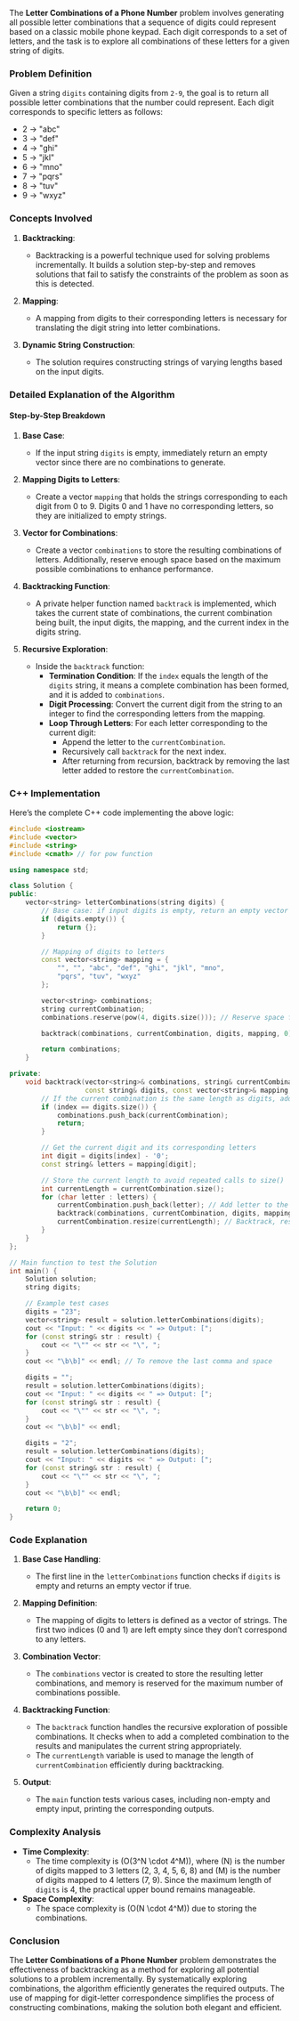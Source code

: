 The **Letter Combinations of a Phone Number** problem involves generating all possible letter combinations that a sequence of digits could represent based on a classic mobile phone keypad. Each digit corresponds to a set of letters, and the task is to explore all combinations of these letters for a given string of digits.

### Problem Definition

Given a string `digits` containing digits from `2-9`, the goal is to return all possible letter combinations that the number could represent. Each digit corresponds to specific letters as follows:

- 2 -> "abc"
- 3 -> "def"
- 4 -> "ghi"
- 5 -> "jkl"
- 6 -> "mno"
- 7 -> "pqrs"
- 8 -> "tuv"
- 9 -> "wxyz"

### Concepts Involved

1. **Backtracking**:

   - Backtracking is a powerful technique used for solving problems incrementally. It builds a solution step-by-step and removes solutions that fail to satisfy the constraints of the problem as soon as this is detected.

2. **Mapping**:

   - A mapping from digits to their corresponding letters is necessary for translating the digit string into letter combinations.

3. **Dynamic String Construction**:
   - The solution requires constructing strings of varying lengths based on the input digits.

### Detailed Explanation of the Algorithm

#### Step-by-Step Breakdown

1. **Base Case**:

   - If the input string `digits` is empty, immediately return an empty vector since there are no combinations to generate.

2. **Mapping Digits to Letters**:

   - Create a vector `mapping` that holds the strings corresponding to each digit from 0 to 9. Digits 0 and 1 have no corresponding letters, so they are initialized to empty strings.

3. **Vector for Combinations**:

   - Create a vector `combinations` to store the resulting combinations of letters. Additionally, reserve enough space based on the maximum possible combinations to enhance performance.

4. **Backtracking Function**:

   - A private helper function named `backtrack` is implemented, which takes the current state of combinations, the current combination being built, the input digits, the mapping, and the current index in the digits string.

5. **Recursive Exploration**:
   - Inside the `backtrack` function:
     - **Termination Condition**: If the `index` equals the length of the `digits` string, it means a complete combination has been formed, and it is added to `combinations`.
     - **Digit Processing**: Convert the current digit from the string to an integer to find the corresponding letters from the mapping.
     - **Loop Through Letters**: For each letter corresponding to the current digit:
       - Append the letter to the `currentCombination`.
       - Recursively call `backtrack` for the next index.
       - After returning from recursion, backtrack by removing the last letter added to restore the `currentCombination`.

### C++ Implementation

Here’s the complete C++ code implementing the above logic:

```cpp
#include <iostream>
#include <vector>
#include <string>
#include <cmath> // for pow function

using namespace std;

class Solution {
public:
    vector<string> letterCombinations(string digits) {
        // Base case: if input digits is empty, return an empty vector
        if (digits.empty()) {
            return {};
        }

        // Mapping of digits to letters
        const vector<string> mapping = {
            "", "", "abc", "def", "ghi", "jkl", "mno",
            "pqrs", "tuv", "wxyz"
        };

        vector<string> combinations;
        string currentCombination;
        combinations.reserve(pow(4, digits.size())); // Reserve space for combinations

        backtrack(combinations, currentCombination, digits, mapping, 0);

        return combinations;
    }

private:
    void backtrack(vector<string>& combinations, string& currentCombination,
                   const string& digits, const vector<string>& mapping, int index) {
        // If the current combination is the same length as digits, add it to results
        if (index == digits.size()) {
            combinations.push_back(currentCombination);
            return;
        }

        // Get the current digit and its corresponding letters
        int digit = digits[index] - '0';
        const string& letters = mapping[digit];

        // Store the current length to avoid repeated calls to size()
        int currentLength = currentCombination.size();
        for (char letter : letters) {
            currentCombination.push_back(letter); // Add letter to the current combination
            backtrack(combinations, currentCombination, digits, mapping, index + 1);
            currentCombination.resize(currentLength); // Backtrack, restore length
        }
    }
};

// Main function to test the Solution
int main() {
    Solution solution;
    string digits;

    // Example test cases
    digits = "23";
    vector<string> result = solution.letterCombinations(digits);
    cout << "Input: " << digits << " => Output: [";
    for (const string& str : result) {
        cout << "\"" << str << "\", ";
    }
    cout << "\b\b]" << endl; // To remove the last comma and space

    digits = "";
    result = solution.letterCombinations(digits);
    cout << "Input: " << digits << " => Output: [";
    for (const string& str : result) {
        cout << "\"" << str << "\", ";
    }
    cout << "\b\b]" << endl;

    digits = "2";
    result = solution.letterCombinations(digits);
    cout << "Input: " << digits << " => Output: [";
    for (const string& str : result) {
        cout << "\"" << str << "\", ";
    }
    cout << "\b\b]" << endl;

    return 0;
}
```

### Code Explanation

1. **Base Case Handling**:

   - The first line in the `letterCombinations` function checks if `digits` is empty and returns an empty vector if true.

2. **Mapping Definition**:

   - The mapping of digits to letters is defined as a vector of strings. The first two indices (0 and 1) are left empty since they don’t correspond to any letters.

3. **Combination Vector**:

   - The `combinations` vector is created to store the resulting letter combinations, and memory is reserved for the maximum number of combinations possible.

4. **Backtracking Function**:

   - The `backtrack` function handles the recursive exploration of possible combinations. It checks when to add a completed combination to the results and manipulates the current string appropriately.
   - The `currentLength` variable is used to manage the length of `currentCombination` efficiently during backtracking.

5. **Output**:
   - The `main` function tests various cases, including non-empty and empty input, printing the corresponding outputs.

### Complexity Analysis

- **Time Complexity**:
  - The time complexity is \(O(3^N \cdot 4^M)\), where \(N\) is the number of digits mapped to 3 letters (2, 3, 4, 5, 6, 8) and \(M\) is the number of digits mapped to 4 letters (7, 9). Since the maximum length of `digits` is 4, the practical upper bound remains manageable.
- **Space Complexity**:
  - The space complexity is \(O(N \cdot 4^M)\) due to storing the combinations.

### Conclusion

The **Letter Combinations of a Phone Number** problem demonstrates the effectiveness of backtracking as a method for exploring all potential solutions to a problem incrementally. By systematically exploring combinations, the algorithm efficiently generates the required outputs. The use of mapping for digit-letter correspondence simplifies the process of constructing combinations, making the solution both elegant and efficient.
